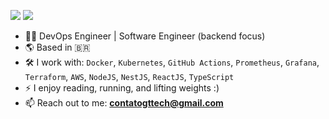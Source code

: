 
[<img src="https://img.shields.io/badge/linkedin-%230077B5.svg?&style=for-the-badge&logo=linkedin&logoColor=white" />](https://www.linkedin.com/in/gaabrieltorres7/)
<a href="mailto:contatogttech@gmail.com"><img src="https://img.shields.io/badge/-Gmail-%23333?style=for-the-badge&logo=gmail&logoColor=white" target="_blank"></a>


- 🧑‍💻 DevOps Engineer | Software Engineer (backend focus)
- 🌎 Based in 🇧🇷
- 🛠️ I work with: `Docker`, `Kubernetes`, `GitHub Actions`, `Prometheus`, `Grafana`, `Terraform`, `AWS`, `NodeJS`, `NestJS`, `ReactJS`, `TypeScript`
- ⚡ I enjoy reading, running, and lifting weights :)
- 📫 Reach out to me: **contatogttech@gmail.com**
